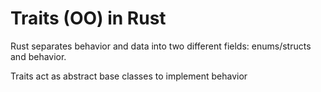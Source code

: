 # Traits (OO) in Rust

Rust separates behavior and data into two different fields: enums/structs and behavior.

Traits act as abstract base classes to implement behavior

